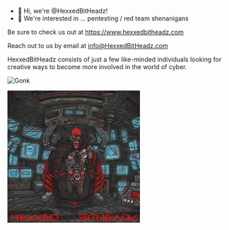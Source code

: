 - 👋 Hi, we're @HexxedBitHeadz!
- 👀 We're interested in ...             pentesting / red team shenanigans

Be sure to check us out at https://www.hexxedbitheadz.com 

Reach out to us by email at info@HexxedBitHeadz.com


 HexxedBitHeadz consists of just a few like-minded individuals looking for creative ways to become more involved in the world of cyber.

![Gonk](https://hexxedbitheadz.com/wp-content/uploads/2025/05/GonkWare-Banner-1.png)


![HeBi](https://github.com/HexxedBitHeadz/HexxedBitHeadz/blob/main/Cyberpunk%20Gorilla-SMALL.png)
